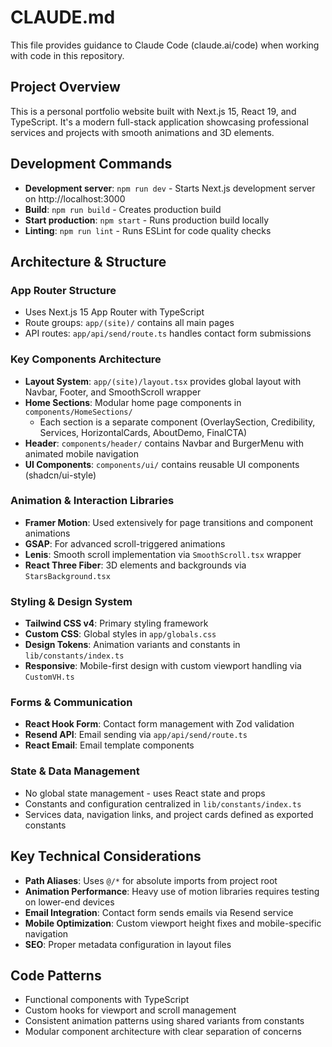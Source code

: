 # CLAUDE.md

This file provides guidance to Claude Code (claude.ai/code) when working with code in this repository.

## Project Overview

This is a personal portfolio website built with Next.js 15, React 19, and TypeScript. It's a modern full-stack application showcasing professional services and projects with smooth animations and 3D elements.

## Development Commands

- **Development server**: `npm run dev` - Starts Next.js development server on http://localhost:3000
- **Build**: `npm run build` - Creates production build
- **Start production**: `npm start` - Runs production build locally
- **Linting**: `npm run lint` - Runs ESLint for code quality checks

## Architecture & Structure

### App Router Structure
- Uses Next.js 15 App Router with TypeScript
- Route groups: `app/(site)/` contains all main pages
- API routes: `app/api/send/route.ts` handles contact form submissions

### Key Components Architecture
- **Layout System**: `app/(site)/layout.tsx` provides global layout with Navbar, Footer, and SmoothScroll wrapper
- **Home Sections**: Modular home page components in `components/HomeSections/`
  - Each section is a separate component (OverlaySection, Credibility, Services, HorizontalCards, AboutDemo, FinalCTA)
- **Header**: `components/header/` contains Navbar and BurgerMenu with animated mobile navigation
- **UI Components**: `components/ui/` contains reusable UI components (shadcn/ui-style)

### Animation & Interaction Libraries
- **Framer Motion**: Used extensively for page transitions and component animations
- **GSAP**: For advanced scroll-triggered animations
- **Lenis**: Smooth scroll implementation via `SmoothScroll.tsx` wrapper
- **React Three Fiber**: 3D elements and backgrounds via `StarsBackground.tsx`

### Styling & Design System
- **Tailwind CSS v4**: Primary styling framework
- **Custom CSS**: Global styles in `app/globals.css`
- **Design Tokens**: Animation variants and constants in `lib/constants/index.ts`
- **Responsive**: Mobile-first design with custom viewport handling via `CustomVH.ts`

### Forms & Communication
- **React Hook Form**: Contact form management with Zod validation
- **Resend API**: Email sending via `app/api/send/route.ts`
- **React Email**: Email template components

### State & Data Management
- No global state management - uses React state and props
- Constants and configuration centralized in `lib/constants/index.ts`
- Services data, navigation links, and project cards defined as exported constants

## Key Technical Considerations

- **Path Aliases**: Uses `@/*` for absolute imports from project root
- **Animation Performance**: Heavy use of motion libraries requires testing on lower-end devices
- **Email Integration**: Contact form sends emails via Resend service
- **Mobile Optimization**: Custom viewport height fixes and mobile-specific navigation
- **SEO**: Proper metadata configuration in layout files

## Code Patterns

- Functional components with TypeScript
- Custom hooks for viewport and scroll management
- Consistent animation patterns using shared variants from constants
- Modular component architecture with clear separation of concerns
